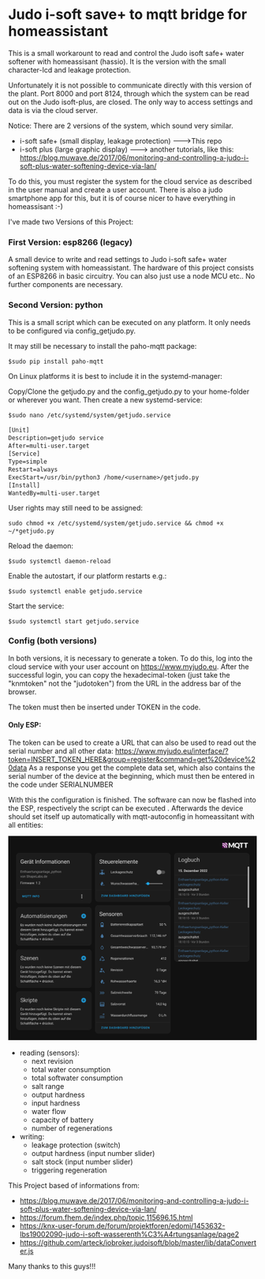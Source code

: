 # Judo i-soft save+ to mqtt bridge for homeassistant

This is a small workarount to read and control the Judo isoft safe+ water softener with homeassisant (hassio). It is the version with the small character-lcd and leakage protection.

Unfortunately it is not possible to communicate directly with this version of the plant. Port 8000 and port 8124, through which the system can be read out on the Judo isoft-plus, are closed. The only way to access settings and data is via the cloud server.

Notice:
There are 2 versions of the system, which sound very similar.
- i-soft safe+ (small display, leakage protection) --->This repo
- i-soft plus (large graphic display) ---> another tutorials, like this: https://blog.muwave.de/2017/06/monitoring-and-controlling-a-judo-i-soft-plus-water-softening-device-via-lan/

To do this, you must register the system for the cloud service as described in the user manual and create a user account. There is also a judo smartphone app for this, but it is of course nicer to have everything in homeassisant :-)



I've made two Versions of this Project:

### First Version: esp8266 (legacy)

A small device to write and read settings to Judo i-soft safe+ water softening system with homeassistant.
The hardware of this project consists of an ESP8266 in basic circuitry. You can also just use a node MCU etc.. No further components are necessary.


### Second Version: python

This is a small script which can be executed on any platform. It only needs to be configured via config_getjudo.py.

It may still be necessary to install the paho-mqtt package:
```
$sudo pip install paho-mqtt
```

On Linux platforms it is best to include it in the systemd-manager:

Copy/Clone the getjudo.py and the config_getjudo.py to your home-folder or wherever you want. Then create a new systemd-service:
```
$sudo nano /etc/systemd/system/getjudo.service
```
```
[Unit]
Description=getjudo service
After=multi-user.target
[Service]
Type=simple
Restart=always
ExecStart=/usr/bin/python3 /home/<username>/getjudo.py
[Install]
WantedBy=multi-user.target
```
User rights may still need to be assigned:
```
sudo chmod +x /etc/systemd/system/getjudo.service && chmod +x ~/*getjudo.py
```

Reload the daemon:
```
$sudo systemctl daemon-reload
```

Enable the autostart, if our platform restarts e.g.:
```
$sudo systemctl enable getjudo.service
```
Start the service:
```
$sudo systemctl start getjudo.service
```

### Config (both versions)
In both versions, it is necessary to generate a token. To do this, log into the cloud service with your user account on https://www.myjudo.eu.
After the successful login, you can copy the hexadecimal-token (just take the "knmtoken" not the "judotoken") from the URL in the address bar of the browser.

The token must then be inserted under TOKEN in the code.


#### Only ESP:
The token can be used to create a URL that can also be used to read out the serial number and all other data:
https://www.myjudo.eu/interface/?token=INSERT_TOKEN_HERE&group=register&command=get%20device%20data
As a response you get the complete data set, which also contains the serial number of the device at the beginning, which must then be entered in the code under SERIALNUMBER


With this the configuration is finished. The software can now be flashed into the ESP, respectively the script can be executed . Afterwards the device should set itself up automatically with mqtt-autoconfig in homeassitant with all entities:

![HASSIO autoconfig of this device](hassio_device_autconfig.png)

- reading (sensors): 
  - next revision
  - total water consumption
  - total softwater consumption
  - salt range
  - output hardness
  - input hardness
  - water flow
  - capacity of battery
  - number of regenerations
- writing:
  - leakage protection (switch)
  - output hardness (input number slider)
  - salt stock (input number slider)
  - triggering regeneration



This Project based of informations from:
- https://blog.muwave.de/2017/06/monitoring-and-controlling-a-judo-i-soft-plus-water-softening-device-via-lan/
- https://forum.fhem.de/index.php/topic,115696.15.html
- https://knx-user-forum.de/forum/projektforen/edomi/1453632-lbs19002090-judo-i-soft-wasserenth%C3%A4rtungsanlage/page2
- https://github.com/arteck/iobroker.judoisoft/blob/master/lib/dataConverter.js

Many thanks to this guys!!!

